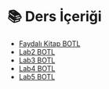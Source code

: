 # 📚 Ders İçeriği

<!--Index-->

- [Faydalı Kitap BOTL](./Faydal%C4%B1%20Kitap%20BOTL.pdf)
- [Lab2 BOTL](./Lab2%20BOTL.pdf)
- [Lab3 BOTL](./Lab3%20BOTL.pdf)
- [Lab4 BOTL](./Lab4%20BOTL.pdf)
- [Lab5 BOTL](./Lab5%20BOTL.pdf)

<!--Index-->
